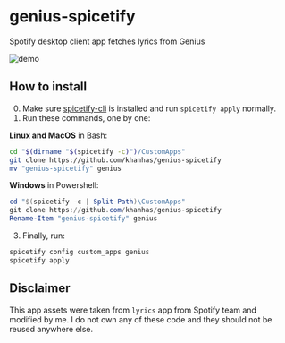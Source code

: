 # genius-spicetify
Spotify desktop client app fetches lyrics from Genius

![demo](https://i.imgur.com/nDWy4g9.png)

## How to install
0. Make sure [spicetify-cli]() is installed and run `spicetify apply` normally.
1. Run these commands, one by one:
  
**Linux and MacOS** in Bash:
```bash
cd "$(dirname "$(spicetify -c)")/CustomApps"
git clone https://github.com/khanhas/genius-spicetify
mv "genius-spicetify" genius
```

**Windows** in Powershell:
```powershell
cd "$(spicetify -c | Split-Path)\CustomApps"
git clone https://github.com/khanhas/genius-spicetify
Rename-Item "genius-spicetify" genius

```

3. Finally, run:
```bash
spicetify config custom_apps genius
spicetify apply
```

## Disclaimer
This app assets were taken from `lyrics` app from Spotify team and modified by me. I do not own any of these code and they should not be reused anywhere else.
